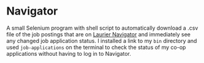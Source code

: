 Navigator
=========

A small Selenium program with shell script to automatically download a .csv
file of the job postings that are on 
[Laurier Navigator](http://navigator.wlu.ca) and immediately see any changed
job application status. I installed a link to my `bin` directory and used
`job-applications` on the terminal to check the status of my co-op
applications without having to log in to Navigator.
